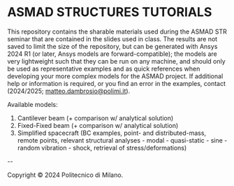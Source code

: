 # ASMAD STRUCTURES TUTORIALS

This repository contains the sharable materials used during the ASMAD STR seminar that are contained in the slides used in class. The results are not saved to limit the size of the repository, but can be generated with Ansys 2024 R1 (or later, Ansys models are forward-compatible); the models are very lightweight such that they can be run on any machine, and should only be used as representative examples and as quick references when developing your more complex models for the ASMAD project. If additional help or information is required, or you find an error in the examples, contact (2024/2025; matteo.dambrosio@polimi.it).

Available models:
1. Cantilever beam (+ comparison w/ analytical solution)
2. Fixed-Fixed beam (+ comparison w/ analytical solution)
3. Simplified spacecraft (BC examples, point- and distributed-mass, remote points, relevant structural analyses - modal - quasi-static - sine - random vibration - shock, retrieval of stress/deformations)



--

Copyright © 2024 Politecnico di Milano.
